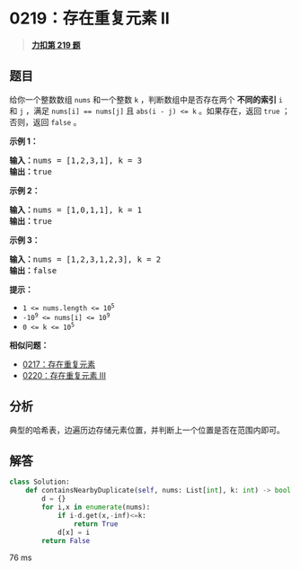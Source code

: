 # 0219：存在重复元素 II


> <u>**[力扣第 219 题](https://leetcode.cn/problems/contains-duplicate-ii/)**</u>

## 题目

<p>给你一个整数数组 <code>nums</code> 和一个整数 <code>k</code> ，判断数组中是否存在两个 <strong>不同的索引</strong><em> </em><code>i</code> 和<em> </em><code>j</code> ，满足 <code>nums[i] == nums[j]</code> 且 <code>abs(i - j) &lt;= k</code> 。如果存在，返回 <code>true</code> ；否则，返回 <code>false</code> 。</p>



<p><strong>示例 1：</strong></p>

<pre>
<strong>输入：</strong>nums = [1,2,3,1], k<em> </em>= 3
<strong>输出：</strong>true</pre>

<p><strong>示例 2：</strong></p>

<pre>
<strong>输入：</strong>nums = [1,0,1,1], k<em> </em>=<em> </em>1
<strong>输出：</strong>true</pre>

<p><strong>示例 3：</strong></p>

<pre>
<strong>输入：</strong>nums = [1,2,3,1,2,3], k<em> </em>=<em> </em>2
<strong>输出：</strong>false</pre>





<p><strong>提示：</strong></p>

<ul>
<li><code>1 &lt;= nums.length &lt;= 10<sup>5</sup></code></li>
<li><code>-10<sup>9</sup> &lt;= nums[i] &lt;= 10<sup>9</sup></code></li>
<li><code>0 &lt;= k &lt;= 10<sup>5</sup></code></li>
</ul>


**相似问题：**
- [0217：存在重复元素](/leetcode/0217)
- [0220：存在重复元素 III](/leetcode/0220)


## 分析

典型的哈希表，边遍历边存储元素位置，并判断上一个位置是否在范围内即可。

## 解答

```python
class Solution:
    def containsNearbyDuplicate(self, nums: List[int], k: int) -> bool:
        d = {}
        for i,x in enumerate(nums):
            if i-d.get(x,-inf)<=k:
                return True
            d[x] = i
        return False
```
76 ms


